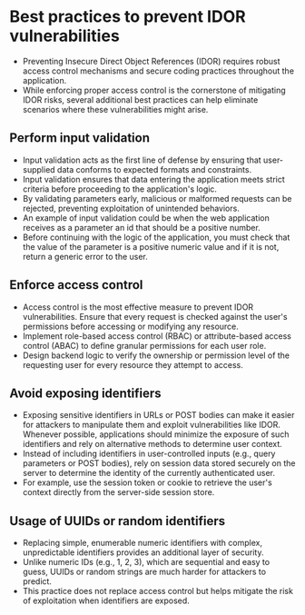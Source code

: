 # Best practices to prevent IDOR vulnerabilities

* Preventing Insecure Direct Object References (IDOR) requires robust access control mechanisms and secure coding practices throughout the application.
* While enforcing proper access control is the cornerstone of mitigating IDOR risks, several additional best practices can help eliminate scenarios where these vulnerabilities might arise.

## Perform input validation

* Input validation acts as the first line of defense by ensuring that user-supplied data conforms to expected formats and constraints.
* Input validation ensures that data entering the application meets strict criteria before proceeding to the application's logic.
* By validating parameters early, malicious or malformed requests can be rejected, preventing exploitation of unintended behaviors.
* An example of input validation could be when the web application receives as a parameter an id that should be a positive number.
* Before continuing with the logic of the application, you must check that the value of the parameter is a positive numeric value and if it is not, return a generic error to the user.

## Enforce access control

* Access control is the most effective measure to prevent IDOR vulnerabilities. Ensure that every request is checked against the user's permissions before accessing or modifying any resource.
* Implement role-based access control (RBAC) or attribute-based access control (ABAC) to define granular permissions for each user role.
* Design backend logic to verify the ownership or permission level of the requesting user for every resource they attempt to access.

## Avoid exposing identifiers

* Exposing sensitive identifiers in URLs or POST bodies can make it easier for attackers to manipulate them and exploit vulnerabilities like IDOR. Whenever possible, applications should minimize the exposure of such identifiers and rely on alternative methods to determine user context.
* Instead of including identifiers in user-controlled inputs (e.g., query parameters or POST bodies), rely on session data stored securely on the server to determine the identity of the currently authenticated user.
* For example, use the session token or cookie to retrieve the user's context directly from the server-side session store.

## Usage of UUIDs or random identifiers

* Replacing simple, enumerable numeric identifiers with complex, unpredictable identifiers provides an additional layer of security.
* Unlike numeric IDs (e.g., 1, 2, 3), which are sequential and easy to guess, UUIDs or random strings are much harder for attackers to predict.
* This practice does not replace access control but helps mitigate the risk of exploitation when identifiers are exposed.
